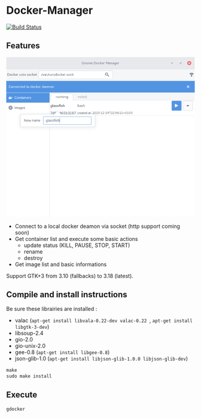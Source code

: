 # Docker-Manager

[![Build Status](https://travis-ci.org/lcallarec/gnome-docker-manager.svg?branch=master)](https://travis-ci.org/lcallarec/gnome-docker-manager)

## Features

![Main SC](docs/resources/screenshots/main.png)

* Connect to a local docker deamon via socket (http support coming soon)
* Get container list and execute some basic actions
  - update status (KILL, PAUSE, STOP, START)
  - rename
  - destroy
* Get image list and basic informations

Support GTK+3 from 3.10 (fallbacks) to 3.18 (latest).

## Compile and install instructions

Be sure these librairies are installed :

* valac (`apt-get install libvala-0.22-dev valac-0.22 `, `apt-get install libgtk-3-dev`)
* libsoup-2.4
* gio-2.0
* gio-unix-2.0
* gee-0.8 (`apt-get install libgee-0.8`)
* json-glib-1.0 (`apt-get install libjson-glib-1.0.0 libjson-glib-dev`)

```
make
sudo make install
```

## Execute
```
gdocker
```

